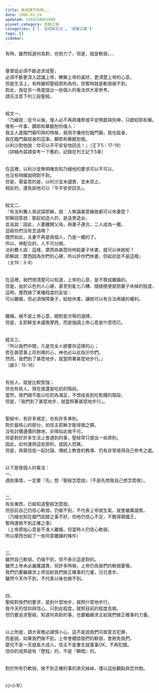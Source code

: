 ```yaml
---
title: 軟弱做不到時、、、
date: 2006-02-24
updated: 1569248061000
pixnet_category: 成聖之路
categories: ['1. 信仰與生活', '成聖之路']
tags: []
sidebar: 
---
```


<div>有時，雖然知道何為對，也努力了，但是，就是軟弱、、、</div>
<div> </div>
<div> </div>
<div>基督徒必須不斷追求成聖，</div>
<div>必須不斷更深入認識上帝，瞭解上帝的喜好，更清楚上帝的心意。</div>
<div>但是生活上，有時雖知聖經原則為何，但暫時就是軟弱做不到，</div>
<div>對此，我從另一角度提出一些個人的看法供大家參考。</div>
<div>請先注意下列三段聖經。</div>
<div> </div>
<div> </div>
<div>經文一、</div>
<div>『乃縵說：從今以後，僕人必不再將燔祭或平安祭獻與別神，只獻給耶和華。</div>
<div>惟有一件事，願耶和華饒恕你僕人：</div>
<div>我主人進臨門廟叩拜的時候，我用手攙他在臨門廟，我也屈身。</div>
<div>我在臨門廟屈身的這事，願耶和華饒恕我。</div>
<div>以利沙對他說：你可以平平安安地回去！』（王下5：17-19）</div>
<div>（詳細內容請查考一下舊約，記錄在列王記下5章）</div>
<div> </div>
<div> </div>
<div>在這裡，以利沙並無明確告知乃縵他的要求可以不可以，</div>
<div>也沒有明確說明對不對。</div>
<div>但是，需留意的是，以利沙並未譴責、並未禁止，</div>
<div>相反的，還告訴他可以『平平安安回去』。</div>
<div> </div>
<div> </div>
<div>經文二、</div>
<div>『有法利賽人來試探耶穌，說：人無論甚麼緣故都可以休妻麼？</div>
<div>耶穌回答說：那起初造人的，是造男造女，</div>
<div>並且說：因此，人要離開父母，與妻子連合，二人成為一體。</div>
<div>這經你們沒有念過嗎？</div>
<div>既然如此，夫妻不再是兩個人，乃是一體的了。</div>
<div>所以，神配合的，人不可分開。</div>
<div>法利賽人說：這樣，摩西為甚麼吩咐給妻子休書，就可以休她呢？</div>
<div>耶穌說：摩西因為你們的心硬，所以許你們休妻，但起初並不是這樣』</div>
<div>（太19：3-8）</div>
<div> </div>
<div> </div>
<div>在這裡，我們很清楚可以知道，上帝的心意，是不贊成離婚的。</div>
<div>但是，由於以色列人心硬，甚至到亂七八糟、隨隨便便就把妻子休掉的程度，</div>
<div>這時，摩西做了某種程度的妥協：</div>
<div>可以離婚，但必須保障妻子，給她休書，讓她可以有合法再婚的權利。</div>
<div> </div>
<div> </div>
<div>離婚，絕不是上帝心意，絕對是次等的選擇，</div>
<div>但是，主耶穌並未譴責摩西，而是強調上帝心意是什麼而已。</div>
<div> </div>
<div> </div>
<div>經文三、</div>
<div>『所以我們中間，凡是完全人總要存這樣的心；</div>
<div>若在甚麼事上存別樣的心，神也必以此指示你們。</div>
<div>然而，我們到了甚麼地步，就當照著甚麼地步行。』</div>
<div>（腓3：15-16）</div>
<div> </div>
<div> </div>
<div>有些人，就是比較堅強；</div>
<div>但也有些人，現在就還是吃奶的階段。</div>
<div>當然，我們絕不能以吃奶為滿足，不想成長到吃乾糧的階段，</div>
<div>但是，『我們到了甚麼地步，就當照著甚麼地步行』。</div>
<div> </div>
<div> </div>
<div>聖經中，有許多規定，也有許多準則。</div>
<div>對於最核心的部分，如信主耶穌才能得救之類，</div>
<div>沒有討價還價的餘地，非得如此做不可。</div>
<div>但是對於許多生活上會遇到的事，聖經常只提出一些原則。</div>
<div>因此，如何運用這些原則，就因人而異。</div>
<div>但是，與眾信徒一起討論、傳統上教會的教導、仍有非常值得自己參考之處。</div>
<div> </div>
<div> </div>
<div>以下是我個人的看法：</div>
<div>一、<span style="white-space:pre"> </span></div>
<div>遇到事情，一定要『先』想『聖經怎麼說』（不是先想我自己想怎麼做）。</div>
<div> </div>
<div> </div>
<div>二、<span style="white-space:pre"> </span></div>
<div>有些東西，已經知道聖經怎麼說，</div>
<div>但目前自己仍信心軟弱，仍做不到，不代表上帝就生氣，就會嚴厲譴責。</div>
<div>（乃幔也知在廟門屈膝之事不好，但他仍信心不足，不敢得罪國王，</div>
<div>暫時還做不到正確之事）</div>
<div>（上帝原始心意是不准人離婚，但當時人仍信心軟弱，</div>
<div>所以摩西也給了一些同意離婚的條件）</div>
<div> </div>
<div> </div>
<div>三、<span style="white-space:pre"> </span></div>
<div>雖然自己軟弱，仍做不到，但不表示這是對的。</div>
<div>雖然上帝未必嚴厲譴責，但許多時候，上帝仍為我們的軟弱憂傷，</div>
<div>我們仍要繼續求上帝加給我們做正確事的力量，日日進步。</div>
<div>雖然今天作不到，不代表以後也做不到。</div>
<div> </div>
<div> </div>
<div>四、<span style="white-space:pre"> </span></div>
<div>聖經對我們的要求，是到什麼地步，就照什麼地步行。</div>
<div>我今天的信仰與信心，只到此程度，就照目前的程度去做。</div>
<div>但仍要追求聖經，知道何為對的事，也要繼續求主給我們做正確事的力量。</div>
<div> </div>
<div> </div>
<div>以上所提，請大家務必謹慎小心，這不是說我們可故意去犯罪，</div>
<div>而是說，如果我們做不到，上帝會體諒我們的軟弱，會赦免我們。</div>
<div>嬰兒不是一天就長大成人，信主不是重生就萬事OK，不再犯錯。</div>
<div>信仰的成熟是有『歷程』的，不是『瞬間』的。</div>
<div> </div>
<div> </div>
<div>對於所有仍軟弱，做不到正確的事的弟兄姊妹，僅以這些觀點與您共勉。</div>
<div> </div>
<div> </div>
<div>(小小羊）</div>
